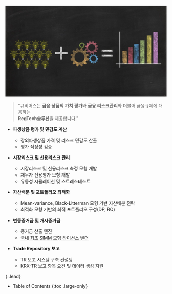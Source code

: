 ![image](/assets/img/blog/success-2081168_1280.jpg)


> "큐비어스는 **금융 상품의 가치 평가**와 **금융 리스크관리**와 더불어 금융규제에 대응하는 <br>
> **RegTech솔루션**을 제공합니다."




* **파생상품 평가 및 민감도 계산**
    - 장외파생상품 가격 및 리스크 민감도 산출
    - 평가 적정성 검증


* **시장리스크 및 신용리스크 관리**
    - 시장리스크 및 신용리스크 측정 모형 개발
    - 채무자 신용평가 모형 개발
    - 유동성 시뮬레이션 및 스트레스테스트

* **자산배분 및 포트폴리오 최적화**    
    - Mean-variance, Black-Litterman 모형 기반 자산배분 전략
    - 최적화 모형 기반의 최적 포트폴리오 구성(DP, RO)


* **변동증거금 및 개시증거금**
    - 증거금 산출 엔진
    - [국내 최초 SIMM 모형 라이선스 벤더](https://qvious.com/2019/news/2019-11-29-mkarticle-isda/)


* **Trade Repository 보고**
    - TR 보고 시스템 구축 컨설팅  
    - KRX-TR 보고 항목 요건 및 데이터 생성 지원

{:.lead}

<!-- [Modernized](#linking-in-style) [design](#whats-in-the-cards), [big headlines](#ready-for-the-big-screen), big new features: [Built-In Search](#built-in-search), [Sticky Table of Contents](#sticky-table-of-contents), and [Auto-Hiding Navbar](#auto-hiding-navbar). That [and more](#and-much-more) is Hydejack 9. -->

- Table of Contents
{:toc .large-only}
